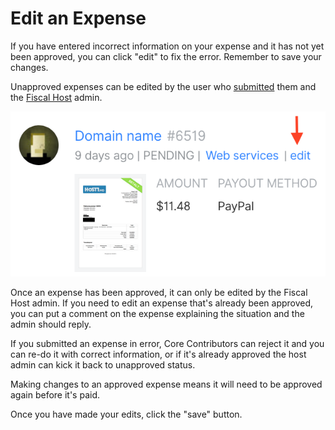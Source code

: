 # Edit an Expense

If you have entered incorrect information on your expense and it has not yet been approved, you can click "edit" to fix the error. Remember to save your changes.

Unapproved expenses can be edited by the user who [submitted](submitting-expenses.md) them and the [Fiscal Host](../hosts/) admin. 

![](../.gitbook/assets/screen-shot-2019-01-24-at-6.19.22-pm.png)

Once an expense has been approved, it can only be edited by the Fiscal Host admin. If you need to edit an expense that's already been approved, you can put a comment on the expense explaining the situation and the admin should reply. 

If you submitted an expense in error, Core Contributors can reject it and you can re-do it with correct information, or if it's already approved the host admin can kick it back to unapproved status.

Making changes to an approved expense means it will need to be approved again before it's paid.

Once you have made your edits, click the "save" button.

